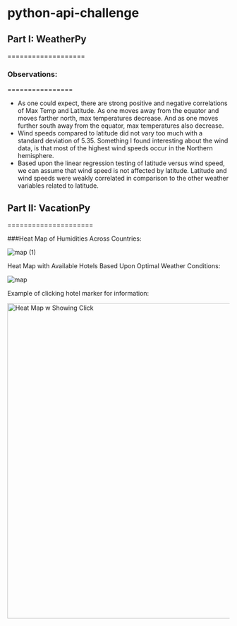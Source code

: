 # python-api-challenge

## Part I: WeatherPy
===================

### Observations:
================

* As one could expect, there are strong positive and negative correlations of Max Temp and Latitude. As one moves away from the equator and moves farther north, max temperatures decrease. And as one moves further south away from the equator, max temperatures also decrease.
* Wind speeds compared to latitude did not vary too much with a standard deviation of 5.35. Something I found interesting about the wind data, is that most of the highest wind speeds occur in the Northern hemisphere. 
* Based upon the linear regression testing of latitude versus wind speed, we can assume that wind speed is not affected by latitude. Latitude and wind speeds were weakly correlated in comparison to the other weather variables related to latitude. 

## Part II: VacationPy
=====================

###Heat Map of Humidities Across Countries:

![map (1)](https://user-images.githubusercontent.com/79035562/115134861-2bfe4f00-9fd1-11eb-8158-0aad0f1b9e23.png)

Heat Map with Available Hotels Based Upon Optimal Weather Conditions:

![map](https://user-images.githubusercontent.com/79035562/115134814-b72b1500-9fd0-11eb-9f54-34d8701901a1.png)

Example of clicking hotel marker for information:

<img width="715" alt="Heat Map w Showing Click" src="https://user-images.githubusercontent.com/79035562/115134938-e42bf780-9fd1-11eb-8b75-fb5884202325.PNG">
